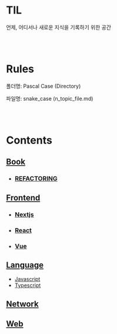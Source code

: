 # TIL

언제, 어디서나 새로운 지식을 기록하기 위한 공간

<br><br>

# Rules

폴더명: Pascal Case (Directory)

파일명: snake_case (n_topic_file.md)

<br><br>

# Contents

## [Book](https://github.com/JeongGoEun/TIL/tree/master/Book)

-   ### [REFACTORING](https://github.com/JeongGoEun/TIL/tree/master/Book/REFACTORING)

## [Frontend](https://github.com/JeongGoEun/TIL/tree/master/Frontend)

-   ### [Nextjs](https://github.com/JeongGoEun/TIL/tree/master/Frontend/Nextjs)

-   ### [React](https://github.com/JeongGoEun/TIL/tree/master/Frontend/React)

-   ### [Vue](https://github.com/JeongGoEun/TIL/tree/master/Frontend/Vue)

## [Language](https://github.com/JeongGoEun/TIL/tree/master/Language)

-   [Javascript](https://github.com/JeongGoEun/TIL/tree/master/Language/Javascript)
-   [Typescript](https://github.com/JeongGoEun/TIL/tree/master/Language/Typescript)

## [Network](https://github.com/JeongGoEun/TIL/tree/master/Network)

## [Web](https://github.com/JeongGoEun/TIL/tree/master/Web)

